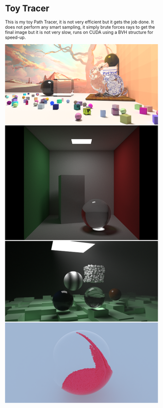 # Toy Tracer

This is my toy Path Tracer, it is not very efficient but it gets the job done.
It does not perform any smart sampling, it simply brute forces rays to get the final image
but it is not very slow, runs on CUDA using a BVH structure for speed-up. 

![Alt text](images/cornell_image.png "Cornell with cubes")
![Alt text](images/cornell.png "Obrigatory Cornell Box")
![Alt text](images/scene0.png "Peter Shirley scene")
![Alt text](images/fluid_sample.png "Fluid")
